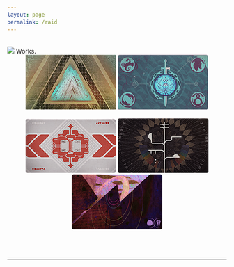 ```yaml
---
layout: page
permalink: /raid
---
```


<body>

<br>

<div class="box">
    <img src="https://via.placeholder.com/60x60">
    <span style="">Works.</span>
</div>

<center><a href="https://idleanimation.com/raid/vaultofglass"><img src="/img/raidbanner/vog.jpg"></a>
<a href="https://idleanimation.com/raid/lastwish"><img src="/img/raidbanner/lw.png"></a></center><br>
<center><a href="https://idleanimation.com/raid/deepstonecrypt"><img src="/img/raidbanner/dsc.png"></a>
<a href="https://idleanimation.com/raid/vowofdisciple"><img src="/img/raidbanner/vow.png"></a>
<a href="https://idleanimation.com/raid/rootofnightmares"><img src="/img/raidbanner/ron.png"></a></center><br><br>
<br>
<hr>
